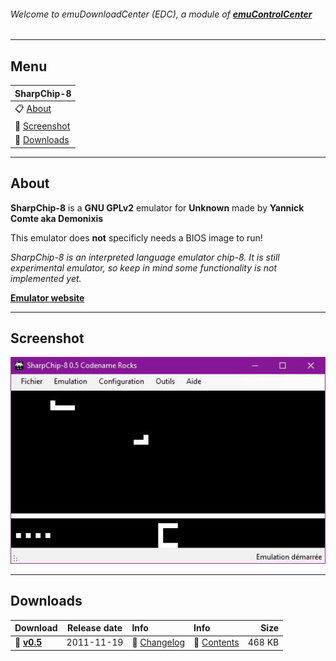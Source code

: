 ###### Welcome to emuDownloadCenter (EDC), a module of [**emuControlCenter**](https://github.com/PhoenixInteractiveNL/emuControlCenter/wiki)
***
## Menu
| **SharpChip-8** |
|:---------|
| :clipboard: [About](#about) |
| :sunrise: [Screenshot](#screenshot) |
| :floppy_disk: [Downloads](#downloads) |
***
## About
**SharpChip-8** is a **GNU GPLv2** emulator for **Unknown** made by **Yannick Comte aka Demonixis**

This emulator does **not** specificly needs a BIOS image to run!

_SharpChip-8 is an interpreted language emulator chip-8. It is still experimental emulator, so keep in mind some functionality is not implemented yet._

[**Emulator website**](http://sharpchip8.codeplex.com/)
***
## Screenshot
![](https://raw.githubusercontent.com/PhoenixInteractiveNL/edc-masterhook/master/downloadhooks/sharpchip8/sharpchip8_screen.jpg)
***
## Downloads
| Download | Release date  | Info       | Info       | Size       |
|:---------|:-------------:|:-----------|:-----------|-----------:|
| :floppy_disk: [**v0.5**](https://github.com/PhoenixInteractiveNL/edc-repo0002/raw/master/sharpchip8/0.5.7z) | 2011-11-19 | :page_facing_up: [Changelog](https://github.com/PhoenixInteractiveNL/edc-repo0002/blob/master/sharpchip8/0.5_changelog.txt) | :mag_right: [Contents](https://github.com/PhoenixInteractiveNL/edc-repo0002/blob/master/sharpchip8/0.5_contents.txt) | 468 KB |
